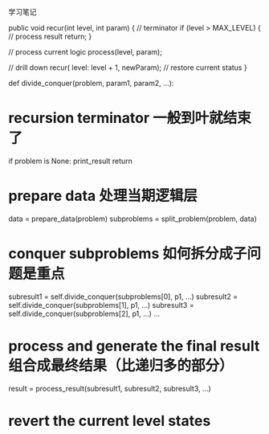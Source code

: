 学习笔记

public void recur(int level, int param) {
	// terminator
	if (level > MAX_LEVEL) {
		// process result
		return;
	}

   // process current logic
	process(level, param);

  // drill down
	recur( level: level + 1, newParam);
	// restore current status
}


def divide_conquer(problem, param1, param2, ...):
# recursion terminator 一般到叶就结束了
if problem is None:
	print_result
	return
# prepare data 处理当期逻辑层
data = prepare_data(problem)
subproblems = split_problem(problem, data)
# conquer subproblems 如何拆分成子问题是重点
subresult1 = self.divide_conquer(subproblems[0], p1, ...)
subresult2 = self.divide_conquer(subproblems[1], p1, ...)
subresult3 = self.divide_conquer(subproblems[2], p1, ...)
...
# process and generate the final result 组合成最终结果（比递归多的部分）
result = process_result(subresult1, subresult2, subresult3, …)
# revert the current level states